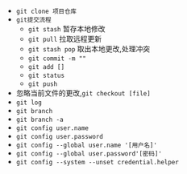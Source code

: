- `git clone 项目仓库`
- `git提交流程`
  + `git stash` 暂存本地修改
  + `git pull` 拉取远程更新
  + `git stash pop` 取出本地更改,处理冲突
  + `git commit -m ""`
  + `git add []`
  + `git status`
  + `git push`
- 忽略当前文件的更改,`git checkout [file]`
- `git log`
- `git branch` 
- `git branch -a`
- `git config user.name`
- `git config user.password`
- `git config --global user.name '[用户名]'`
- `git config --global user.password'[密码]'`
- `git config --system --unset credential.helper`